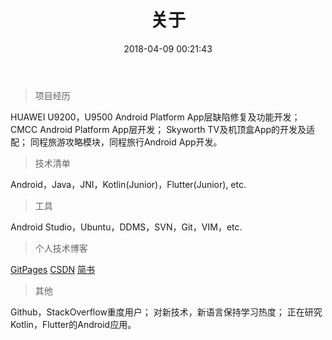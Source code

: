 ﻿---
title: 关于
date: 2018-04-09 00:21:43
comments: false
---

> 项目经历

HUAWEI U9200，U9500 Android Platform App层缺陷修复及功能开发；
CMCC Android Platform App层开发；
Skyworth TV及机顶盒App的开发及适配；
同程旅游攻略模块，同程旅行Android App开发。

> 技术清单

Android，Java，JNI，Kotlin(Junior)，Flutter(Junior), etc.

> 工具

Android Studio，Ubuntu，DDMS，SVN，Git，VIM，etc.

> 个人技术博客

[GitPages](https://techinsight.github.io/)
[CSDN](https://blog.csdn.net/sz_chrome)
[简书](https://www.jianshu.com/u/f4069b7c9a62)

> 其他

Github，StackOverflow重度用户；
对新技术，新语言保持学习热度；
正在研究Kotlin，Flutter的Android应用。

